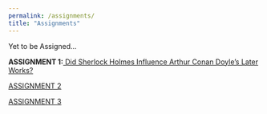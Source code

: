 ```yaml
---
permalink: /assignments/
title: "Assignments"
---
```

Yet to be Assigned...

**ASSIGNMENT 1:**[ Did Sherlock Holmes Influence Arthur Conan Doyle’s Later Works?](https://ll4866.github.io/assignment/assignment-1)

[ASSIGNMENT 2](https://ll4866.github.io/assignments/assignment-2)

[ASSIGNMENT 3](https://ll4866.github.io/assignments/assignment-3)